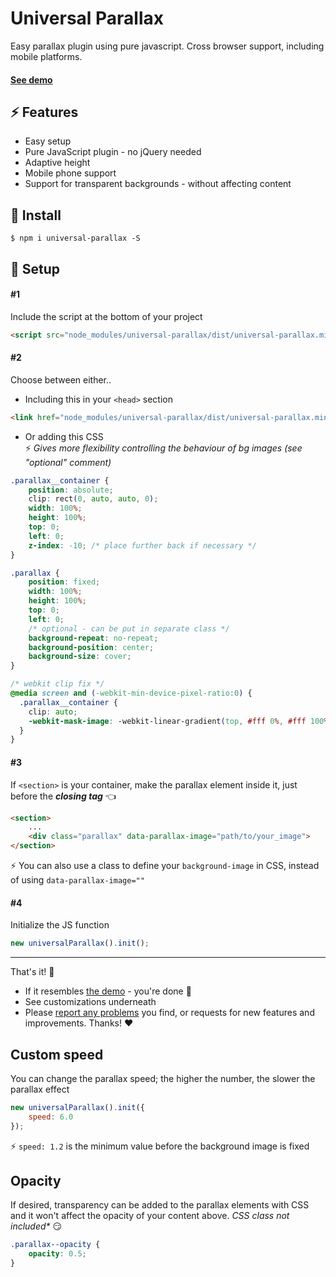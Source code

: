 

# Universal Parallax
Easy parallax plugin using pure javascript. Cross browser support, including mobile platforms.

#### [See demo](https://marrio-h.github.io/universal-parallax/demo/)


## :zap: Features
- Easy setup
- Pure JavaScript plugin - no jQuery needed
- Adaptive height
- Mobile phone support
- Support for transparent backgrounds - without affecting content

## :floppy_disk: Install
`$ npm i universal-parallax -S`

## :rocket: Setup
#### #1
Include the script at the bottom of your project

```html
<script src="node_modules/universal-parallax/dist/universal-parallax.min.js"></script>
```

#### #2
Choose between either..
- Including this in your `<head>` section

```html
<link href="node_modules/universal-parallax/dist/universal-parallax.min.css" rel="stylesheet">
```

- Or adding this CSS  
:zap: _Gives more flexibility controlling the behaviour of bg images (see "optional" comment)_

```css
.parallax__container {
	position: absolute;
	clip: rect(0, auto, auto, 0);
	width: 100%;
	height: 100%;
	top: 0;
	left: 0;
	z-index: -10; /* place further back if necessary */
}

.parallax {
	position: fixed;
	width: 100%;
	height: 100%;
	top: 0;
	left: 0;
	/* optional - can be put in separate class */
	background-repeat: no-repeat;
	background-position: center;
	background-size: cover;
}

/* webkit clip fix */
@media screen and (-webkit-min-device-pixel-ratio:0) {
  .parallax__container {
    clip: auto;
    -webkit-mask-image: -webkit-linear-gradient(top, #fff 0%, #fff 100%);
  }
}
```

#### #3
If `<section>` is your container, make the parallax element inside it, just before the **_closing tag_** :point_left:

```html
<section>
	...
	<div class="parallax" data-parallax-image="path/to/your_image">
</section>
```

:zap: You can also use a class to define your `background-image` in CSS, instead of using `data-parallax-image=""`

#### #4
Initialize the JS function

```js
new universalParallax().init();
```

---
That's it! :checkered_flag:
- If it resembles [the demo](https://marrio-h.github.io/universal-parallax/demo/) - you're done :tada:
- See customizations underneath
- Please [report any problems](https://github.com/marrio-h/universal-parallax/issues) you find, or requests for new features and improvements. Thanks! :heart:

## Custom speed
You can change the parallax speed; the higher the number, the slower the parallax effect

```js
new universalParallax().init({
	speed: 6.0
});
```

:zap: `speed: 1.2` is the minimum value before the background image is fixed


## Opacity
If desired, transparency can be added to the parallax elements with CSS and it won't affect the opacity of your content above. _CSS class not included*_ :smirk:

```css
.parallax--opacity {
	opacity: 0.5;
}
```
